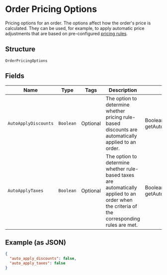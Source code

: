 
# Order Pricing Options

Pricing options for an order. The options affect how the order's price is calculated.
They can be used, for example, to apply automatic price adjustments that are based on pre-configured
[pricing rules](/doc/models/catalog-pricing-rule.md).

## Structure

`OrderPricingOptions`

## Fields

| Name | Type | Tags | Description | Getter |
|  --- | --- | --- | --- | --- |
| `AutoApplyDiscounts` | `Boolean` | Optional | The option to determine whether pricing rule-based<br>discounts are automatically applied to an order. | Boolean getAutoApplyDiscounts() |
| `AutoApplyTaxes` | `Boolean` | Optional | The option to determine whether rule-based taxes are automatically<br>applied to an order when the criteria of the corresponding rules are met. | Boolean getAutoApplyTaxes() |

## Example (as JSON)

```json
{
  "auto_apply_discounts": false,
  "auto_apply_taxes": false
}
```

